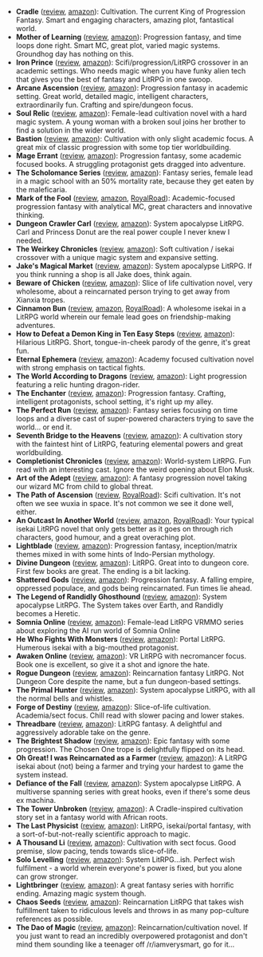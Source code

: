 * **Cradle** ([review](https://cosmiccoding.com.au/reviews/cradle), [amazon](https://www.amazon.com/Cradle-Foundation-Collected-Book-ebook/dp/B076G8DVN6)): Cultivation. The current King of Progression Fantasy. Smart and engaging characters, amazing plot, fantastical world.
* **Mother of Learning** ([review](https://cosmiccoding.com.au/reviews/mol), [amazon](https://www.amazon.com/dp/B09M2R6QLF)): Progression fantasy, and time loops done right. Smart MC, great plot, varied magic systems. Groundhog day has nothing on this.
* **Iron Prince** ([review](https://cosmiccoding.com.au/reviews/iron_prince), [amazon](https://www.amazon.com/Iron-Prince-Warformed-Stormweaver-Book-ebook/dp/B08KGT4CLQ)): Scifi/progression/LitRPG crossover in an academic settings. Who needs magic when you have funky alien tech that gives you  the best of fantasy and LitRPG in one swoop.
* **Arcane Ascension** ([review](https://cosmiccoding.com.au/reviews/arcane_ascension), [amazon](https://www.amazon.com/gp/product/B06XBFD7CB)): Progression fantasy in academic setting. Great world, detailed magic, intelligent characters, extraordinarily fun. Crafting and spire/dungeon focus.
* **Soul Relic** ([review](https://cosmiccoding.com.au/reviews/soul_relic), [amazon](https://mybook.to/SoulRelic)): Female-lead cultivation novel with a hard magic system. A young woman with a broken soul joins her brother to find a solution in the wider world.
* **Bastion** ([review](https://cosmiccoding.com.au/reviews/bastion), [amazon](https://www.amazon.com/Bastion-Immortal-Great-Souls-Book-ebook/dp/B09KNXZZR5)): Cultivation with only slight academic focus. A great mix of classic progression with some top tier worldbuilding.
* **Mage Errant** ([review](https://cosmiccoding.com.au/reviews/mage_errant), [amazon](https://www.amazon.com/Into-Labyrinth-Mage-Errant-Book-ebook/dp/B07J675X2C)): Progression fantasy, some academic focused books. A struggling protagonist gets dragged into adventure.
* **The Scholomance Series** ([review](https://cosmiccoding.com.au/reviews/scholomance), [amazon](https://www.amazon.com/Deadly-Education-Novel-Scholomance-Book-ebook/dp/B083RZC8KQ)): Fantasy series, female lead in a magic school with an 50% mortality rate, because they get eaten by the maleficaria.
* **Mark of the Fool** ([review](https://cosmiccoding.com.au/reviews/markfool), [amazon](https://www.amazon.com/Mark-Fool-Progression-Fantasy-Epic-ebook/dp/B0B134YJYF), [RoyalRoad](https://www.royalroad.com/fiction/41618/mark-of-the-fool)): Academic-focused progression fantasy with analytical MC, great characters and innovative thinking.
* **Dungeon Crawler Carl** ([review](https://cosmiccoding.com.au/reviews/carl), [amazon](https://www.amazon.com/Dungeon-Crawler-Carl-Gamelit-Adventure-ebook/dp/B08BKGYQXW)): System apocalypse LitRPG. Carl and Princess Donut are the real power couple I never knew I needed.
* **The Weirkey Chronicles** ([review](https://cosmiccoding.com.au/reviews/weirkey), [amazon](https://www.amazon.com/Soulhome-Weirkey-Chronicles-Book-1-ebook/dp/B08P7TYG41)): Soft cultivation / isekai crossover with a unique magic system and expansive setting.
* **Jake's Magical Market** ([review](https://cosmiccoding.com.au/reviews/jmm), [amazon](https://www.amazon.com/Jakes-Magical-Market-J-R-Mathews-ebook/dp/B09HWX11N9)): System apocalypse LitRPG. If you think running a shop is all Jake does, think again.
* **Beware of Chicken** ([review](https://cosmiccoding.com.au/reviews/chicken), [amazon](https://www.amazon.com/Beware-Chicken-Xianxia-Cultivation-Novel-ebook/dp/B09Y6RQSHM)): Slice of life cultivation novel, very wholesome, about a reincarnated person trying to get away from Xianxia tropes.
* **Cinnamon Bun** ([review](https://cosmiccoding.com.au/reviews/cinnamon), [amazon](https://www.amazon.com.au/dp/B08BZ2NW67), [RoyalRoad](https://www.royalroad.com/fiction/31429/cinnamon-bun)): A wholesome isekai in a LitRPG world wherein our female lead goes on friendship-making adventures.
* **How to Defeat a Demon King in Ten Easy Steps** ([review](https://cosmiccoding.com.au/reviews/ten_steps), [amazon](https://www.amazon.com/Defeat-Demon-King-Easy-Steps/dp/B086R4N2YC)): Hilarious LitRPG. Short, tongue-in-cheek parody of the genre, it's great fun.
* **Eternal Ephemera** ([review](https://cosmiccoding.com.au/reviews/ephemera), [amazon](https://www.amazon.com/Blood-Novice-Anchored-Eternal-Ephemera-ebook/dp/B0B86KPPM1)): Academy focused cultivation novel with strong emphasis on tactical fights.
* **The World According to Dragons** ([review](https://cosmiccoding.com.au/reviews/twatd), [amazon](https://www.amazon.com/World-According-Dragons-Chronicles-Progression-ebook/dp/B0BCBYYNQS)): Light progression featuring a relic hunting dragon-rider.
* **The Enchanter** ([review](https://cosmiccoding.com.au/reviews/enchanter), [amazon](https://www.amazon.com/Enchanter-Journals-Evander-Tailor-Book-ebook/dp/B09VNDHW49)): Progression fantasy. Crafting, intelligent protagonists, school setting, it's right up my alley.
* **The Perfect Run** ([review](https://cosmiccoding.com.au/reviews/perfect_run), [amazon](https://www.amazon.com.au/Perfect-Run-Maxime-J-Durand-ebook/dp/B08WL8CS8B)): Fantasy series focusing on time loops and a diverse cast of super-powered characters trying to save the world... or end it.
* **Seventh Bridge to the Heavens** ([review](https://cosmiccoding.com.au/reviews/seventh), [amazon](https://www.amazon.com/First-Fist-Seventh-Heavens-Cultivation-ebook/dp/B09TNJQ984)): A cultivation story with the faintest hint of LitRPG, featuring elemental powers and great worldbuilding.
* **Completionist Chronicles** ([review](https://cosmiccoding.com.au/reviews/cc), [amazon](https://www.amazon.com/Ritualist-Completionist-Chronicles-Book-1-ebook/dp/B07B27XQLF)): World-system LitRPG. Fun read with an interesting cast. Ignore the weird opening about Elon Musk.
* **Art of the Adept** ([review](https://cosmiccoding.com.au/reviews/adept), [amazon](https://www.amazon.com/gp/product/B07W7X9VY6)): A fantasy progression novel taking our wizard MC from child to global threat.
* **The Path of Ascension** ([review](https://cosmiccoding.com.au/reviews/path_ascension), [RoyalRoad](https://www.royalroad.com/fiction/40920/the-path-of-ascension)): Scifi cultivation. It's not often we see wuxia in space. It's not common we see it done well, either.
* **An Outcast In Another World** ([review](https://cosmiccoding.com.au/reviews/outcast), [amazon](https://www.amazon.com/Outcast-Another-World-Adventure-Insanity-ebook/dp/B09FZ16ZNT), [RoyalRoad](https://www.royalroad.com/fiction/42385/an-outcast-in-another-world-subtitle-is-insanity)): Your typical isekai LitRPG novel that only gets better as it goes on through rich characters, good humour, and a great overaching plot.
* **Lightblade** ([review](https://cosmiccoding.com.au/reviews/lightblade), [amazon](https://www.amazon.com/Lightblade-Progression-Fantasy-Epic-Saga-ebook/dp/B0B1MNYTSB)): Progression fantasy, inception/matrix themes mixed in with some hints of Indo-Persian mythology.
* **Divine Dungeon** ([review](https://cosmiccoding.com.au/reviews/divine_dungeon), [amazon](https://www.amazon.com/Divine-Dungeon-Complete-GameLit-Fantasy-ebook/dp/B084RD9N97)): LitRPG. Great into to dungeon core. First few books are great. The ending is a bit lacking.
* **Shattered Gods** ([review](https://cosmiccoding.com.au/reviews/shattered_gods), [amazon](https://www.amazon.com/Shattered-Gods-Epic-Fantasy-Progression-ebook/dp/B091QCZ75X)): Progression fantasy. A falling empire, oppressed populace, and gods being reincarnated. Fun times lie ahead.
* **The Legend of Randidly Ghosthound** ([review](https://cosmiccoding.com.au/reviews/ghosthound), [amazon](https://www.amazon.com/Legend-Randidly-Ghosthound-LitRPG-Adventure-ebook/dp/B09BNSH5KG)): System apocalypse LitRPG. The System takes over Earth, and Randidly becomes a Heretic.
* **Somnia Online** ([review](https://cosmiccoding.com.au/reviews/somnia), [amazon](https://www.amazon.com.au/Initializing-Somnia-Online-Book-1-ebook/dp/B07CV1DZ3P)): Female-lead LitRPG VRMMO series about exploring the AI run world of Somnia Online
* **He Who Fights With Monsters** ([review](https://cosmiccoding.com.au/reviews/hwfwm), [amazon](https://www.amazon.com/He-Who-Fights-Monsters-Adventure-ebook/dp/B08WCT9W26)): Portal LitRPG. Humerous isekai with a big-mouthed protagonist.
* **Awaken Online** ([review](https://cosmiccoding.com.au/reviews/awaken), [amazon](https://www.amazon.com/dp/B074CC5NDX)): VR LitRPG with necromancer focus. Book one is excellent, so give it a shot and ignore the hate.
* **Rogue Dungeon** ([review](https://cosmiccoding.com.au/reviews/rogue_dungeon), [amazon](https://www.amazon.com/Rogue-Dungeon-litRPG-Adventure-Book-ebook/dp/B07FKYZFYD)): Reincarnation fantasy LitRPG. Not Dungeon Core despite the name, but a fun dungeon-based settings.
* **The Primal Hunter** ([review](https://cosmiccoding.com.au/reviews/hunter), [amazon](https://www.amazon.com/Primal-Hunter-LitRPG-Adventure-ebook/dp/B09MV3G8PG)): System apocalypse LitRPG, with all the normal bells and whistles.
* **Forge of Destiny** ([review](https://cosmiccoding.com.au/reviews/forge_destiny), [amazon](https://www.amazon.com/Forge-Destiny-1-Yrsillar-ebook/dp/B08P8175Z1)): Slice-of-life cultivation. Academia/sect focus. Chill read with slower pacing and lower stakes.
* **Threadbare** ([review](https://cosmiccoding.com.au/reviews/threadbare), [amazon](https://www.amazon.com/Threadbare-Stuff-Nonsense-Andrew-Seiple-ebook/dp/B078KGS4V4)): LitRPG fantasy. A delightful and aggressively adorable take on the genre.
* **The Brightest Shadow** ([review](https://cosmiccoding.com.au/reviews/brightest_shadow), [amazon](https://www.amazon.com/Brightest-Shadow-Sarah-Lin-ebook/dp/B0856ZMG9Z)): Epic fantasy with some progression. The Chosen One trope is delightfully flipped on its head.
* **Oh Great! I was Reincarnated as a Farmer** ([review](https://cosmiccoding.com.au/reviews/farmer), [amazon](https://www.amazon.com.au/Great-was-Reincarnated-Farmer-Unorthodox-ebook/dp/B094CSB51K)): A LitRPG isekai about (not) being a farmer and trying your hardest to game the system instead.
* **Defiance of the Fall** ([review](https://cosmiccoding.com.au/reviews/defiance), [amazon](https://www.amazon.com/Defiance-Fall-LitRPG-Adventure-TheFirstDefier-ebook/dp/B09168R29M)): System apocalypse LitRPG. A multiverse spanning series with great hooks, even if there's some deus ex machina.
* **The Tower Unbroken** ([review](https://cosmiccoding.com.au/reviews/tower_unbroken), [amazon](https://www.amazon.com/Tower-Unbroken-African-Progression-Architect-ebook/dp/B09M7PRTYS)): A Cradle-inspired cultivation story set in a fantasy world with African roots.
* **The Last Physicist** ([review](https://cosmiccoding.com.au/reviews/physicist), [amazon](https://www.amazon.com/Last-Physicist-Gamelit-Fantasy-Adventure-ebook/dp/B091P52QPM)): LitRPG, isekai/portal fantasy, with a sort-of-but-not-really scientific approach to magic.
* **A Thousand Li** ([review](https://cosmiccoding.com.au/reviews/thousand_li), [amazon](https://www.amazon.co.uk/gp/product/B07PKGSDDQ)): Cultivation with sect focus. Good premise, slow pacing, tends towards slice-of-life.
* **Solo Levelling** ([review](https://cosmiccoding.com.au/reviews/solo_levelling), [amazon](https://www.amazon.com/Solo-Leveling-Vol-1-Novel/dp/B096YCZLTL)): System LitRPG...ish. Perfect wish fulfilment - a world wherein everyone's power is fixed, but you alone can grow stronger.
* **Lightbringer** ([review](https://cosmiccoding.com.au/reviews/lightbringer), [amazon](https://www.amazon.co.uk/Black-Prism-Book-Lightbringer/dp/1841499048)): A great fantasy series with horrific ending. Amazing magic system though.
* **Chaos Seeds** ([review](https://cosmiccoding.com.au/reviews/land), [amazon](https://www.amazon.com/Land-Founding-LitRPG-Chaos-Seeds-ebook/dp/B0172GEB68)): Reincarnation LitRPG that takes wish fulfillment taken to ridiculous levels and throws in as many pop-culture references as possible.
* **The Dao of Magic** ([review](https://cosmiccoding.com.au/reviews/dao_of_magic), [amazon](https://www.amazon.com/Dao-Magic-Book-I-ebook/dp/B07HM1YJ9Y)): Reincarnation/cultivation novel. If you just want to read an incredibly overpowered protagonist and don't mind them sounding like a teenager off /r/iamverysmart, go for it...
